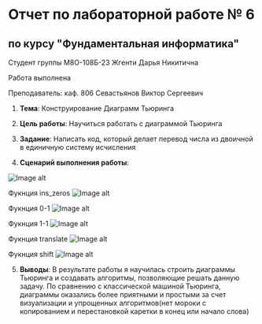 # Отчет по лабораторной работе № 6
## по курсу "Фундаментальная информатика"

Студент группы M8О-108Б-23 Жгенти Дарья Никитична

Работа выполнена 

Преподаватель: каф. 806 Севастьянов Виктор Сергеевич

1. **Тема**: Конструирование Диаграмм Тьюринга
2. **Цель работы**: Научиться работать с диаграммой Тьюринга
3. **Задание**: Написать код, который делает перевод числа из двоичной в единичную систему исчисления
   
4. **Сценарий выполнения работы**:

  ![Image alt](https://github.com/Daria2605/labworking/assets/144656784/ebf64a48-44cf-4560-8d92-c5d49b0d4def)
  
  Фукнция ins_zeros
  ![Image alt](https://github.com/Daria2605/labworking/assets/144656784/804d1ece-3631-4029-b476-7e93c136e8c6)
  
  Фукнция 0-1
  ![Image alt](https://github.com/Daria2605/labworking/assets/144656784/0a88d55d-be0b-451f-aaed-2623150766a6)
  
  Фукнция 1-1
  ![Image alt](https://github.com/Daria2605/labworking/assets/144656784/fa4fae56-a963-4f93-ba3d-906f16a9bd40)
  
  Фукнция translate
  ![Image alt](https://github.com/Daria2605/labworking/assets/144656784/8d1fb910-7672-43a4-bdea-cf9dc9c1a2dd)

  
  Фукнция shift
   ![Image alt](https://github.com/Daria2605/labworking/assets/144656784/19496d3d-5496-4518-9f2b-0cd8a3e623ad)




5. **Выводы**: В результате работы я научилась строить диаграммы Тьюринга и создавать алгоритмы, позволяющие решать данную задачу. По сравнению с классической машиной Тьюринга, диаграммы оказались более приятными и простыми за счет визуализации и упрощенных алгоритмов(нет мороки с копированием и перестановкой каретки в конец или начало слова)
